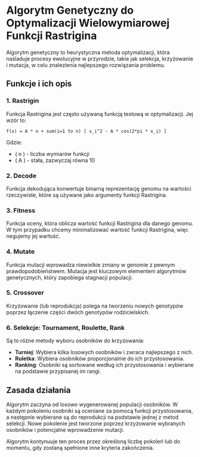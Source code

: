# Algorytm Genetyczny do Optymalizacji Wielowymiarowej Funkcji Rastrigina

Algorytm genetyczny to heurystyczna metoda optymalizacji, która naśladuje procesy ewolucyjne w przyrodzie, takie jak selekcja, krzyżowanie i mutacja, w celu znalezienia najlepszego rozwiązania problemu.

## Funkcje i ich opis

### 1. Rastrigin
Funkcja Rastrigina jest często używaną funkcją testową w optymalizacji. Jej wzór to:

`f(x) = A * n + sum(i=1 to n) [ x_i^2 - A * cos(2*pi * x_i) ]`

Gdzie:
- \( n \) - liczba wymiarów funkcji
- \( A \) - stała, zazwyczaj równa 10

### 2. Decode
Funkcja dekodująca konwertuje binarną reprezentację genomu na wartości rzeczywiste, które są używane jako argumenty funkcji Rastrigina.

### 3. Fitness
Funkcja oceny, która oblicza wartość funkcji Rastrigina dla danego genomu. W tym przypadku chcemy minimalizować wartość funkcji Rastrigina, więc negujemy jej wartość.

### 4. Mutate
Funkcja mutacji wprowadza niewielkie zmiany w genomie z pewnym prawdopodobieństwem. Mutacja jest kluczowym elementem algorytmów genetycznych, który zapobiega stagnacji populacji.

### 5. Crossover
Krzyżowanie (lub reprodukcja) polega na tworzeniu nowych genotypów poprzez łączenie części dwóch genotypów rodzicielskich.

### 6. Selekcje: Tournament, Roulette, Rank
Są to różne metody wyboru osobników do krzyżowania:
- **Turniej**: Wybiera kilka losowych osobników i zwraca najlepszego z nich.
- **Ruletka**: Wybiera osobników proporcjonalnie do ich przystosowania.
- **Ranking**: Osobniki są sortowane według ich przystosowania i wybierane na podstawie przypisanej im rangi.

## Zasada działania
Algorytm zaczyna od losowo wygenerowanej populacji osobników. W każdym pokoleniu osobniki są oceniane za pomocą funkcji przystosowania, a następnie wybierane są do reprodukcji na podstawie jednej z metod selekcji. Nowe pokolenie jest tworzone poprzez krzyżowanie wybranych osobników i potencjalne wprowadzenie mutacji.

Algorytm kontynuuje ten proces przez określoną liczbę pokoleń lub do momentu, gdy zostaną spełnione inne kryteria zakończenia.

